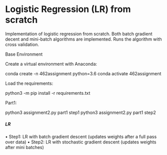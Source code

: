 # Logistic Regression (LR) from scratch

Implementation of logistic regression from scratch.
Both batch gradient decent and mini-batch algorithms are implemented.
Runs the algorithm with cross validation.


Base Environment

Create a virtual environment with Anaconda:

conda create -n 462assignment python=3.6
conda activate 462assignment

Load the requirements:

python3 -m pip install -r requirements.txt


Part1:

python3 assignment2.py part1 step1
python3 assignment2.py part1 step2


##### LR #####

• Step1: LR with batch gradient descent (updates weights after a full pass over
data)
• Step2: LR with stochastic gradient descent (updates weights after mini batches)



